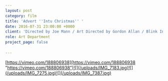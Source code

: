 ```yaml
---
layout: post
category: film
title: 'Advert ''Intu Christmas'' '
date: 2016-07-31 23:00:00 +0000
client: 'Directed by Joe Mann / Art Directed by Gordon Allan / Blink Ink Productions '
role: Art Department
project_page: false

---
```

[https://vimeo.com/188806938](https://vimeo.com/188806938 "https://vimeo.com/188806938")![](/uploads/IMG_7183.jpg)![](/uploads/IMG_7275.jpg)![](/uploads/IMG_7387.jpg)